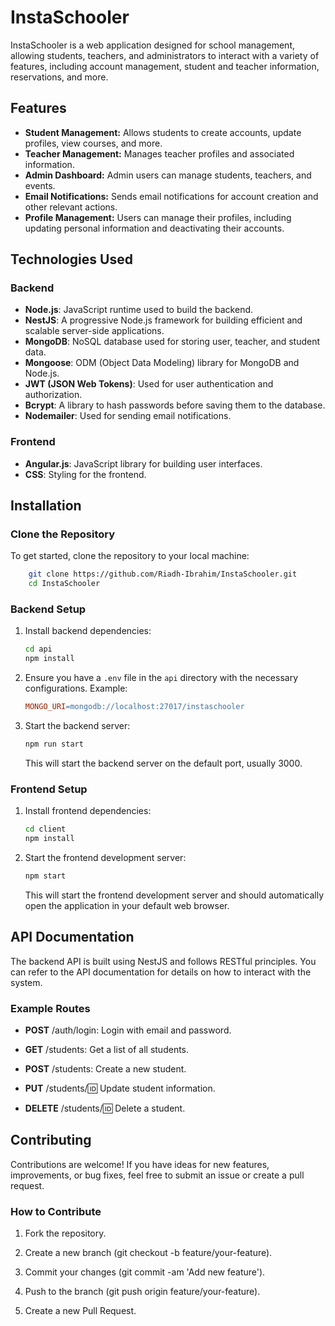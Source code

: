 # InstaSchooler

InstaSchooler is a web application designed for school management, allowing students, teachers, and administrators to interact with a variety of features, including account management, student and teacher information, reservations, and more.

## Features

- **Student Management:** Allows students to create accounts, update profiles, view courses, and more.
- **Teacher Management:** Manages teacher profiles and associated information.
- **Admin Dashboard:** Admin users can manage students, teachers, and events.
- **Email Notifications:** Sends email notifications for account creation and other relevant actions.
- **Profile Management:** Users can manage their profiles, including updating personal information and deactivating their accounts.

## Technologies Used

### Backend

- **Node.js**: JavaScript runtime used to build the backend.
- **NestJS**: A progressive Node.js framework for building efficient and scalable server-side applications.
- **MongoDB**: NoSQL database used for storing user, teacher, and student data.
- **Mongoose**: ODM (Object Data Modeling) library for MongoDB and Node.js.
- **JWT (JSON Web Tokens)**: Used for user authentication and authorization.
- **Bcrypt**: A library to hash passwords before saving them to the database.
- **Nodemailer**: Used for sending email notifications.

### Frontend

- **Angular.js**: JavaScript library for building user interfaces.
- **CSS**: Styling for the frontend.

## Installation

### Clone the Repository

To get started, clone the repository to your local machine:

```bash
    git clone https://github.com/Riadh-Ibrahim/InstaSchooler.git
    cd InstaSchooler
```
### Backend Setup

1. Install backend dependencies:

    ```bash
    cd api
    npm install
    ```

2. Ensure you have a `.env` file in the `api` directory with the necessary configurations. Example:

    ```makefile
    MONGO_URI=mongodb://localhost:27017/instaschooler
    ```

3. Start the backend server:

    ```bash
    npm run start
    ```

   This will start the backend server on the default port, usually 3000.

### Frontend Setup

1. Install frontend dependencies:

    ```bash
    cd client
    npm install
    ```

2. Start the frontend development server:

    ```bash
    npm start
    ```

   This will start the frontend development server and should automatically open the application in your default web browser.

## API Documentation

The backend API is built using NestJS and follows RESTful principles. You can refer to the API documentation for details on how to interact with the system.

### Example Routes

*   **POST** /auth/login: Login with email and password.
    
*   **GET** /students: Get a list of all students.
    
*   **POST** /students: Create a new student.
    
*   **PUT** /students/:id: Update student information.
    
*   **DELETE** /students/:id: Delete a student.
    

Contributing
------------

Contributions are welcome! If you have ideas for new features, improvements, or bug fixes, feel free to submit an issue or create a pull request.

### How to Contribute

1.  Fork the repository.
    
2.  Create a new branch (git checkout -b feature/your-feature).
    
3.  Commit your changes (git commit -am 'Add new feature').
    
4.  Push to the branch (git push origin feature/your-feature).
    
5.  Create a new Pull Request.